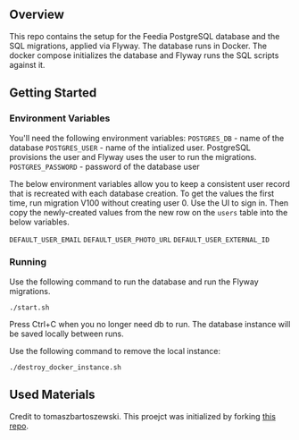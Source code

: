 ## Overview

This repo contains the setup for the Feedia PostgreSQL database and the SQL migrations, applied via Flyway. The database runs in Docker. The docker compose initializes the database and Flyway runs the SQL scripts against it.

## Getting Started

### Environment Variables

You'll need the following environment variables:
`POSTGRES_DB` - name of the database
`POSTGRES_USER` - name of the intialized user. PostgreSQL provisions the user and Flyway uses the user to run the migrations.
`POSTGRES_PASSWORD` - password of the database user

The below environment variables allow you to keep a consistent user record that is recreated with each database creation. To get the values the first time, run migration V100 without creating user 0. Use the UI to sign in. Then copy the newly-created values from the new row on the `users` table into the below variables.

`DEFAULT_USER_EMAIL`
`DEFAULT_USER_PHOTO_URL`
`DEFAULT_USER_EXTERNAL_ID`

### Running

Use the following command to run the database and run the Flyway migrations.

```
./start.sh
```

Press Ctrl+C when you no longer need db to run. The database instance will be saved locally between runs.

Use the following command to remove the local instance:

```
./destroy_docker_instance.sh
```

## Used Materials

Credit to tomaszbartoszewski. This proejct was initialized by forking [this repo](https://github.com/tomaszbartoszewski/postgresql-docker).
